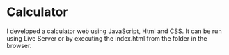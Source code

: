 # Calculator
I developed a calculator web using JavaScript, Html and CSS. 
It can be run using Live Server or by executing the index.html from the folder in the browser.
